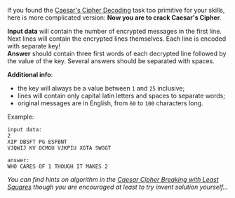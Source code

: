 <!-- #Title -->
If you found the [Caesar's Cipher Decoding](./caesar-shift-cipher) task too primitive for your skills, here is more
complicated version: **Now you are to crack Caesar's Cipher**.

**Input data** will contain the number of encrypted messages in the first line.  
Next lines will contain the encrypted lines themselves. Each line is encoded with separate key!  
**Answer** should contain three first words of each decrypted line followed by the value of the key. Several answers
should be separated with spaces.

**Additional info**:

- the key will always be a value between `1` and `25` inclusive;
- lines will contain only capital latin letters and spaces to separate words;
- original messages are in English, from `60` to `100` characters long.

Example:

    input data:
	2
	XIP DBSFT PG ESFBNT
	VJQWIJ KV OCMGU VJKPIU XGTA SWGGT
	
	answer:
	WHO CARES OF 1 THOUGH IT MAKES 2

*You can find hints on algorithm in the
[Caesar Cipher Breaking with Least Squares](../wiki/caesar-cipher-breaking-with-least-squares)
though you are encouraged at least to try invent solution yourself...*